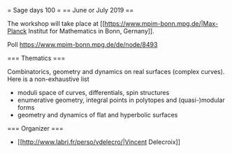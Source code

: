 = Sage days 100 =
== June or July 2019 ==

The workshop will take place at [[https://www.mpim-bonn.mpg.de/|Max-Planck Institut for Mathematics in Bonn, Gernany]].

Poll https://www.mpim-bonn.mpg.de/de/node/8493

=== Thematics ===

Combinatorics, geometry and dynamics on real surfaces (complex curves). Here is a non-exhaustive list

 * moduli space of curves, differentials, spin structures
 * enumerative geometry, integral points in polytopes and (quasi-)modular forms
 * geometry and dynamics of flat and hyperbolic surfaces

=== Organizer ===

 * [[http://www.labri.fr/perso/vdelecro/|Vincent Delecroix]]
